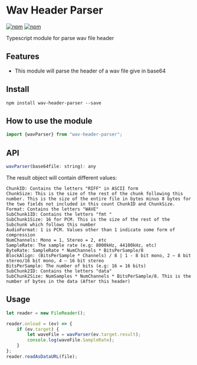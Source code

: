 # Wav Header Parser #
[![npm](https://img.shields.io/npm/v/wav-header-parser.svg)](https://www.npmjs.com/package/wav-header-parser)
[![npm](https://img.shields.io/npm/l/wav-header-parser.svg)](https://github.com/bguillaumat/Wav-Header-Parser-JS)

Typescript module for parse wav file header

## Features ##
- This module will parse the header of a wav file give in base64

## Install ##
```
npm install wav-header-parser --save
```

## How to use the module ##
```javascript
import {wavParser} from "wav-header-parser";
```

## API ##
```javascript
wavParser(base64file: string): any
```

The result object will contain different values:
```
ChunkID: Contains the letters "RIFF" in ASCII form
ChunkSize: This is the size of the rest of the chunk following this number. This is the size of the entire file in bytes minus 8 bytes for the two fields not included in this count ChunkID and ChunkSize.
Format: Contains the letters "WAVE"
SubChunk1ID: Contains the letters "fmt "
SubChunk1Size: 16 for PCM. This is the size of the rest of the Subchunk which follows this number
AudioFormat: 1 is PCM. Values other than 1 indicate some form of compression
NumChannels: Mono = 1, Stereo = 2, etc 
SampleRate: The sample rate (e.g: 8000kHz, 44100kHz, etc)
ByteRate: SampleRate * NumChannels * BitsPerSample/8
BlockAlign: (BitsPerSample * Channels) / 8 | 1 - 8 bit mono, 2 – 8 bit stereo/16 bit mono, 4 – 16 bit stereo
BitsPerSample: The number of bits (e.g: 16 = 16 bits)
SubChunk2ID: Contains the letters "data"
SubChunk2Size: NumSamples * NumChannels * BitsPerSample/8. This is the number of bytes in the data (After this header)
```

## Usage ##
```javascript
let reader = new FileReader();

reader.onload = (ev) => {
    if (ev.target) {
        let waveFile = wavParser(ev.target.result);
        console.log(waveFile.SampleRate);
    }
};
reader.readAsDataURL(file);
```